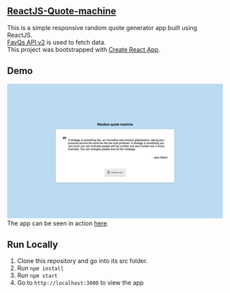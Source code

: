 [**ReactJS-Quote-machine**](https://github.com/RisingStar-Web/react-quote-machine/)
-
This is a simple responsive random quote generator app built using ReactJS.<br />
[FavQs API v2](https://favqs.com/api) is used to fetch data. <br />
This project was bootstrapped with [Create React App](https://github.com/facebookincubator/create-react-app).

Demo
-
![Preview quote machine](src/previews/preview-quote.png)
The app can be seen in action [here](https://react-quote-machine.surge.sh/).

**Run Locally**
-
 1.  Clone this repository and go into its src folder.
 2.  Run  `npm install`
 3.  Run  `npm start`
 4.  Go to  `http://localhost:3000`  to view the app

